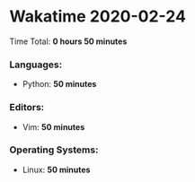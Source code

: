 # Wakatime 2020-02-24

Time Total: **0 hours 50 minutes**

### Languages:
- Python: **50 minutes** 

### Editors:
- Vim: **50 minutes** 

### Operating Systems:
- Linux: **50 minutes** 

